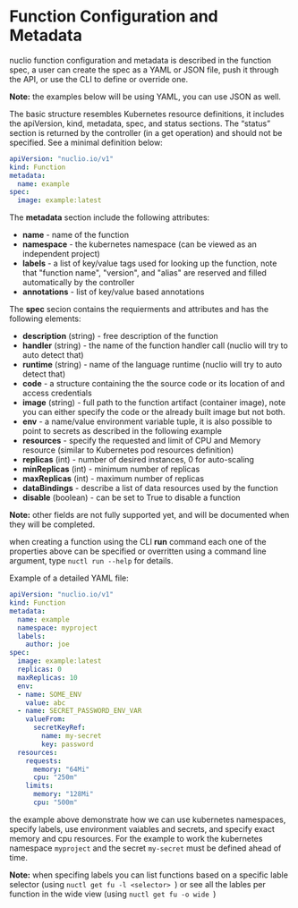 # Function Configuration and Metadata
nuclio function configuration and metadata is described in the function spec, a user can create the spec as a YAML or JSON file, push it through the API, or use the CLI to define or override one. 

**Note:** the examples below will be using YAML, you can use JSON as well. 

The basic structure resembles Kubernetes resource definitions, it includes the apiVersion, kind, metadata, spec, and status sections. The “status” section is returned by the controller (in a get operation) and should not be specified. 
See a minimal definition below:

```yaml 
apiVersion: "nuclio.io/v1"
kind: Function
metadata:
  name: example
spec:
  image: example:latest
```

The **metadata** section include the following attributes:
 - **name** - name of the function 
 - **namespace** - the kubernetes namespace (can be viewed as an independent project)
 - **labels** - a list of key/value tags used for looking up the function, note that "function name", "version", and "alias" are reserved and filled automatically by the controller
 - **annotations** - list of key/value based annotations 

The **spec** secion contains the requierments and attributes and has the following elements:

 - **description** (string) - free description of the function 
 - **handler** (string) - the name of the function handler call (nuclio will try to auto detect that)
 - **runtime** (string) - name of the language runtime (nuclio will try to auto detect that)
 - **code** - a structure containing the the source code or its location of and access credentials 
 - **image** (string) - full path to the function artifact (container image), note you can either specify the code or the already built image but not both.
 - **env** - a name/value environment variable tuple, it is also possible to point to secrets as described in the following example 
 - **resources** - specify the requested and limit of CPU and Memory resource (similar to Kubernetes pod resources definition)
 - **replicas** (int) - number of desired instances, 0 for auto-scaling
 - **minReplicas** (int) - minimum number of replicas 
 - **maxReplicas** (int) - maximum number of replicas 
 - **dataBindings** - describe a list of data resources used by the function 
 - **disable** (boolean) - can be set to True to disable a function
 
**Note:** other fields are not fully supported yet, and will be documented when they will be completed.

when creating a function using the CLI **run** command each one of the properties above can be specified or overritten using a command line argument, type `nuctl run --help` for details.

Example of a detailed YAML file:
```yaml
apiVersion: "nuclio.io/v1"
kind: Function
metadata:
  name: example
  namespace: myproject
  labels:
    author: joe  
spec:
  image: example:latest
  replicas: 0
  maxReplicas: 10
  env:
  - name: SOME_ENV
    value: abc
  - name: SECRET_PASSWORD_ENV_VAR
    valueFrom:
      secretKeyRef:
        name: my-secret
        key: password
  resources:
    requests:
      memory: "64Mi"
      cpu: "250m"
    limits:
      memory: "128Mi"
      cpu: "500m"
```

the example above demonstrate how we can use kubernetes namespaces, specify labels, use environment vaiables and secrets, and specify exact memory and cpu resources. For the example to work the kubernetes namespace `myproject` and the secret `my-secret` must be defined ahead of time.

**Note:** when specifing labels you can list functions based on a specific lable selector (using `nuctl get fu -l <selector> `) or see all the lables per function in the wide view (using `nuctl get fu -o wide `)

